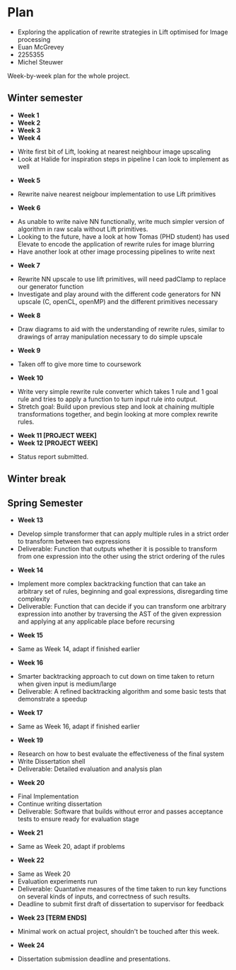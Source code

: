 # Plan

* Exploring the application of rewrite strategies in Lift optimised for Image processing
* Euan McGrevey
* 2255355
* Michel Steuwer

Week-by-week plan for the whole project.

## Winter semester

* **Week 1**
* **Week 2**
* **Week 3**
* **Week 4**
 - Write first bit of Lift, looking at nearest neighbour image upscaling
 - Look at Halide for inspiration steps in pipeline I can look to implement as well

* **Week 5**
 - Rewrite naive nearest neigbour implementation to use Lift primitives

* **Week 6**
 - As unable to write naive NN functionally, write much simpler version of algorithm in raw scala without Lift primitives.
 - Looking to the future, have a look at how Tomas (PHD student) has used Elevate to encode the application of rewrite rules for image blurring
 - Have another look at other image processing pipelines to write next

* **Week 7**
 - Rewrite NN upscale to use lift primitives, will need padClamp to replace our generator function
 - Investigate and play around with the different code generators for NN upscale (C, openCL, openMP) and the different primitives necessary

* **Week 8**
 - Draw diagrams to aid with the understanding of rewrite rules, similar to drawings of array manipulation necessary to do simple upscale

* **Week 9**
 - Taken off to give more time to coursework

* **Week 10**
 - Write very simple rewrite rule converter which takes 1 rule and 1 goal rule and tries to apply a function to turn input rule into output.
 - Stretch goal: Build upon previous step and look at chaining multiple transformations together, and begin looking at more complex rewrite rules.

* **Week 11 [PROJECT WEEK]**
* **Week 12 [PROJECT WEEK]** 

 - Status report submitted.

## Winter break

## Spring Semester

* **Week 13**

 - Develop simple transformer that can apply multiple rules in a strict order to transform between two expressions
 - Deliverable: Function that outputs whether it is possible to transform from one expression into the other using the strict ordering of the rules

* **Week 14**

 - Implement more complex backtracking function that can take an arbitrary set of rules, beginning and goal expressions, disregarding time complexity
 - Deliverable: Function that can decide if you can transform one arbitrary expression into another by traversing the AST of the given expression and applying at any applicable place before recursing
 
* **Week 15**

 - Same as Week 14, adapt if finished earlier

* **Week 16**

 - Smarter backtracking approach to cut down on time taken to return when given input is medium/large
 - Deliverable: A refined backtracking algorithm and some basic tests that demonstrate a speedup

* **Week 17**

 - Same as Week 16, adapt if finished earlier

* **Week 19**

 - Research on how to best evaluate the effectiveness of the final system
 - Write Dissertation shell
 - Deliverable: Detailed evaluation and analysis plan

* **Week 20**

 - Final Implementation
 - Continue writing dissertation
 - Deliverable: Software that builds without error and passes acceptance tests to ensure ready for evaluation stage

* **Week 21**

 - Same as Week 20, adapt if problems

* **Week 22**

 - Same as Week 20
 - Evaluation experiments run
 - Deliverable: Quantative measures of the time taken to run key functions on several kinds of inputs, and correctness of such results.
 - Deadline to submit first draft of dissertation to supervisor for feedback

* **Week 23 [TERM ENDS]**

 - Minimal work on actual project, shouldn't be touched after this week.

* **Week 24** 

 - Dissertation submission deadline and presentations.

